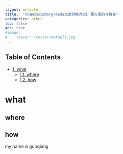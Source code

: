```yaml
---
layout: article
title:  "利用emacs的org-mode文章转换为md，更方便的写博客"
categories: other
toc: false
ads: true
#image:
#    teaser: /teaser/default.jpg
---
```


<div id="table-of-contents">

<h2>Table of Contents</h2>
<div id="text-table-of-contents">
<ul>
<li><a href="#orgheadline3">1. what</a>
<ul>
<li><a href="#orgheadline1">1.1. where</a></li>
<li><a href="#orgheadline2">1.2. how</a></li>
</ul>
</li>
</ul>
</div>
</div>

# what<a id="orgheadline3"></a>

## where<a id="orgheadline1"></a>

## how<a id="orgheadline2"></a>

my name is guoqiang
